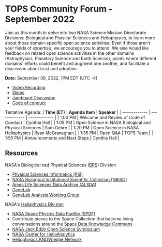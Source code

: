 # TOPS Community Forum - September 2022

Join us this month to delve into two NASA Science Mission Directorate Divisions: Biological and Physical Sciences and Heliophysics, to learn more about those domain-specific open science activities. Even if those aren’t your fields of expertise, we encourage you to attend. We also would like feedback on related open science activities in the other domains (Astrophysics, Planetary Science and Earth Science), points where different domains' efforts could benefit and augment one another, and facilitate a discussion about trust and adoption.

**Date:** September 08, 2022, 1PM EDT (UTC -4)

- [Video Recording](https://www.youtube.com/watch?v=XIiMO-Ebx9g)
- [Slides](https://doi.org/10.5281/zenodo.7062615)
- [Jamboard Discussion](https://doi.org/10.5281/zenodo.7064804)
- [Code of conduct](../Community_Forums/code_of_conduct.md)

Tentative Agenda:
| **Time (ET)** | **Agenda Item** | **Speaker** |
| ------------- | ------------- | ------------- |
| 1:00 PM | Welcome and Review of Code of Conduct | Cynthia Hall |
| 1:05 PM | Open Science in NASA Biological and Physical Sciences  | Sam Gebre |
| 1:20 PM | Open Science in NASA Heliophysics | Ryan McGranaghan |
| 1:35 PM | Open Q&A | TOPS Team |
| 1:55 PM | Announcements and Next Steps | Cynthia Hall |

## Resources
NASA's Biological nad Physical Sciences ([BPS](https://science.nasa.gov/biological-physical)) Division
- [Physical Sciences Informatics (PSI)](https://www.nasa.gov/PSI)
- [NASA Biological Institutional Scientific Collection (NBISC)](https://www.nasa.gov/ames/research/space-biosciences/nbisc)
- [Ames Life Sciences Data Archive (ALSDA)](https://www.nasa.gov/ames/research/space-biosciences/alsda)
- [GeneLab](https://genelab.nasa.gov/)
- [GeneLab Analysis Working Group](https://genelab.nasa.gov/awg/join)

NASA's [Heliophysics Division](https://science.nasa.gov/heliophysics)
- [NASA Space Physics Data Facility (SPDF)](https://spdf.gsfc.nasa.gov/)
- Contribute pieces to the Space Collection that become living conversations around the [Space Data Knowledge Commons](https://knowledgestructure.pubpub.org/pub/space-knowledge-commons/release/3)
- [NASA Jack Eddy Open Science Symposium](https://cpaess.ucar.edu/meetings/eddy-symposium-2022)
- [NASA Center for HelioAnalytics](https://helioanalytics.io/)
- [Heliophysics KNOWledge Network](https://github.com/rmcgranaghan/Helio-KNOW)
